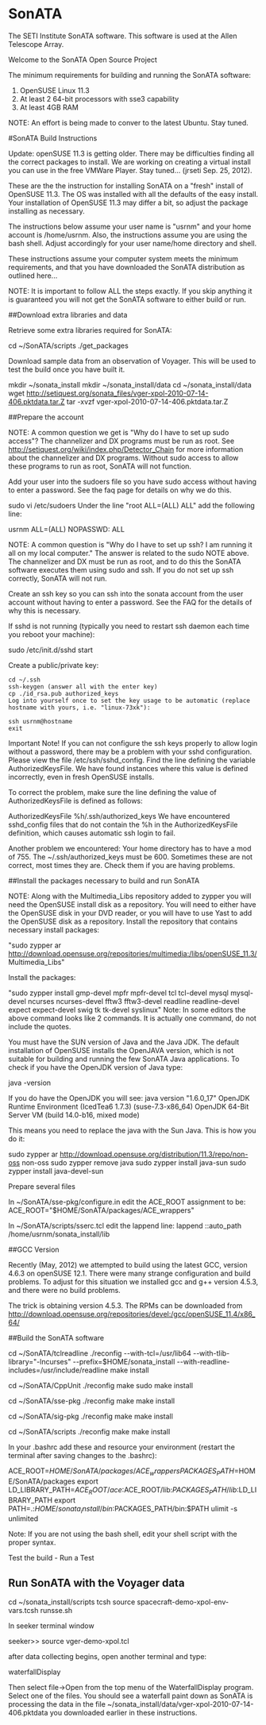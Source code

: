 # SonATA
The SETI Institute SonATA software. This software is used at the Allen Telescope Array.

Welcome to the SonATA Open Source Project

The minimum requirements for building and running the SonATA software:

1. OpenSUSE Linux 11.3
2. At least 2 64-bit processors with sse3 capability
3. At least 4GB RAM

NOTE: An effort is being made to conver to the latest Ubuntu. Stay tuned.

#SonATA Build Instructions



Update: openSUSE 11.3 is getting older. There may be difficulties finding all the correct packages to install. We are working on creating a virtual install you can use in the free VMWare Player. Stay tuned... (jrseti Sep. 25, 2012).

These are the the instruction for installing SonATA on a "fresh" install of OpenSUSE 11.3. The OS was installed with all the defaults of the easy install. Your installation of OpenSUSE 11.3 may differ a bit, so adjust the package installing as necessary.

The instructions below assume your user name is "usrnm" and your home account is /home/usrnm. Also, the instructions assume you are using the bash shell. Adjust accordingly for your user name/home directory and shell.

These instructions assume your computer system meets the minimum requirements, and that you have downloaded the SonATA distribution as outlined here...

NOTE: It is important to follow ALL the steps exactly. If you skip anything it is guaranteed you will not get the SonATA software to either build or run. 


##Download extra libraries and data

Retrieve some extra libraries required for SonATA:

  cd ~/SonATA/scripts
  ./get_packages

Download sample data from an observation of Voyager. This will be used to test the build once you have built it.

  mkdir ~/sonata_install
  mkdir ~/sonata_install/data
  cd ~/sonata_install/data
  wget http://setiquest.org/sonata_files/vger-xpol-2010-07-14-406.pktdata.tar.Z
  tar -xvzf vger-xpol-2010-07-14-406.pktdata.tar.Z

##Prepare the account

NOTE: A common question we get is "Why do I have to set up sudo access"? The channelizer and DX programs must be run as root. See http://setiquest.org/wiki/index.php/Detector_Chain for more information about the channelizer and DX programs. Without sudo access to allow these programs to run as root, SonATA will not function.

Add your user into the sudoers file so you have sudo access without having to enter a password. See the faq page for details on why we do this.


  sudo vi /etc/sudoers
  Under the line "root    ALL=(ALL) ALL" add the following line:

  usrnm ALL=(ALL) NOPASSWD: ALL


NOTE: A common question is "Why do I have to set up ssh? I am running it all on my local computer."  The answer is related to the sudo NOTE above. The channelizer and DX must be run as root, and to do this the SonATA software executes them using sudo and ssh. If you do not set up ssh correctly, SonATA will not run.

Create an ssh key so you can ssh into the sonata account from the user account without having to enter a password. See the FAQ for the details of why this is necessary.

If sshd is not running (typically you need to restart ssh daemon each time you reboot your machine):

  sudo /etc/init.d/sshd start

  Create a public/private key:

    cd ~/.ssh
    ssh-keygen (answer all with the enter key)
    cp ./id_rsa.pub authorized_keys
    Log into yourself once to set the key usage to be automatic (replace hostname with yours, i.e. "linux-73xk"):

    ssh usrnm@hostname
    exit

Important Note! If you can not configure the ssh keys properly to allow login without a password, there may be a problem with your sshd configuration. Please view the file /etc/ssh/sshd_config. Find the line defining the variable AuthorizedKeysFile. We have found instances where this value is defined incorrectly, even in fresh OpenSUSE installs.

To correct the problem, make sure the line defining the value of AuthorizedKeysFile is defined as follows:

AuthorizedKeysFile %h/.ssh/authorized_keys
We have encountered sshd_config files that do not contain the %h in the AuthorizedKeysFile definition, which causes automatic ssh login to fail.

Another problem we encountered: Your home directory has to have a mod of 755. The ~/.ssh/authorized_keys must be 600. Sometimes these are not correct, most times they are. Check them if you are having problems.


##Install the packages necessary to build and run SonATA

NOTE: Along with the Multimedia_Libs repository added to zypper you will need the OpenSUSE install disk as a repository. You will need to either have the OpenSUSE disk in your DVD reader, or you will have to use Yast to add the OpenSUSE disk as a repository. Install the repository that contains necessary install packages:

  "sudo zypper ar http://download.opensuse.org/repositories/multimedia:/libs/openSUSE_11.3/ Multimedia_Libs"

Install the packages:


  "sudo zypper install gmp-devel mpfr mpfr-devel tcl tcl-devel mysql mysql-devel ncurses ncurses-devel fftw3 fftw3-devel readline readline-devel expect expect-devel swig tk tk-devel syslinux"
Note: In some editors the above command looks like 2 commands. It is actually one command, do not include the quotes.

You must have the SUN version of Java and the Java JDK. The default installation of OpenSUSE installs the OpenJAVA version, which is not suitable for building and running the few SonATA Java applications. To check if you have the OpenJDK version of Java type:

  java -version

If you do have the OpenJDK you will see:
java version "1.6.0_17"
OpenJDK Runtime Environment (IcedTea6 1.7.3) (suse-7.3-x86_64)
OpenJDK 64-Bit Server VM (build 14.0-b16, mixed mode)

This means you need to replace the java with the Sun Java. This is how you do it:

  sudo zypper ar http://download.opensuse.org/distribution/11.3/repo/non-oss non-oss
  sudo zypper remove java
  sudo zypper install java-sun
  sudo zypper install java-devel-sun


Prepare several files

In ~/SonATA/sse-pkg/configure.in edit the ACE_ROOT assignment to be:
ACE_ROOT="$HOME/SonATA/packages/ACE_wrappers"

In ~/SonATA/scripts/sserc.tcl edit the lappend line:
lappend ::auto_path /home/usrnm/sonata_install/lib



##GCC Version

Recently (May, 2012) we attempted to build using the latest GCC, version 4.6.3 on openSUSE 12.1. There were many strange configuration and build problems. To adjust for this situation we installed gcc and g++ version 4.5.3, and there were no build problems.

The trick is obtaining version 4.5.3. The RPMs can be downloaded from http://download.opensuse.org/repositories/devel:/gcc/openSUSE_11.4/x86_64/


##Build the SonATA software

  cd ~/SonATA/tclreadline
  ./reconfig --with-tcl=/usr/lib64 --with-tlib-library="-lncurses" --prefix=$HOME/sonata_install --with-readline-includes=/usr/include/readline
  make install

  cd ~/SonATA/CppUnit
  ./reconfig
  make
  sudo make install

  cd ~/SonATA/sse-pkg
  ./reconfig
  make
  make install

  cd ~/SonATA/sig-pkg
  ./reconfig
  make
  make install

  cd ~/SonATA/scripts
  ./reconfig
  make
  make install

In your .bashrc add these and resource your environment (restart the terminal after saving changes to the .bashrc):


  ACE_ROOT=$HOME/SonATA/packages/ACE_wrappers
  PACKAGES_PATH=$HOME/SonATA/packages
  export LD_LIBRARY_PATH=$ACE_ROOT/ace:$ACE_ROOT/lib:$PACKAGES_PATH/lib:$LD_LIBRARY_PATH
  export PATH=.:$HOME/sonata_install/bin:$PACKAGES_PATH/bin:$PATH
  ulimit -s unlimited

Note: If you are not using the bash shell, edit your shell script with the proper syntax.


Test the build - Run a Test


## Run SonATA with the Voyager data


  cd ~/sonata_install/scripts
  tcsh
  source spacecraft-demo-xpol-env-vars.tcsh
  runsse.sh

In seeker terminal window

  seeker>>  source vger-demo-xpol.tcl

after data collecting begins, open another terminal and type:


  waterfallDisplay

Then select file->Open from the top menu of the WaterfallDisplay program. Select one of the files. You should see a waterfall paint down as SonATA is processing the data in the file ~/sonata_install/data/vger-xpol-2010-07-14-406.pktdata you downloaded earlier in these instructions.
